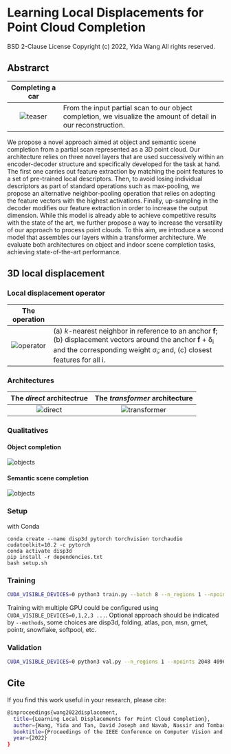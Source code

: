 # Learning Local Displacements for Point Cloud Completion

BSD 2-Clause License Copyright (c) 2022, Yida Wang All rights reserved.

## Abstrarct
| Completing a car |  |
| :-: | :-- |
![teaser](readme_imgs/CVPR_teaser.png#center) | From the input partial scan to our object completion, we visualize the amount of detail in our reconstruction.

We propose a novel approach aimed at object and semantic scene completion from a partial scan represented as a 3D point cloud.
Our architecture relies on three novel layers that are used successively within an encoder-decoder structure and specifically developed for the task at hand.
The first one carries out feature extraction by matching the point features to a set of pre-trained local descriptors.
Then, to avoid losing individual descriptors as part of standard operations such as max-pooling, we propose an alternative neighbor-pooling operation that relies on adopting the feature vectors with the highest activations. Finally, up-sampling in the decoder modifies our feature extraction in order to increase the output dimension.
While this model is already able to achieve competitive results with the state of the art, we further propose a way to increase the versatility of our approach to process point clouds. To this aim, we introduce a second model that assembles our layers within a transformer architecture.
We evaluate both architectures on object and indoor scene completion tasks, achieving state-of-the-art performance.

## 3D local displacement
### Local displacement operator
| The operation |  |
| :-: | :-- |
![operator](readme_imgs/CVPR_graph_conv.png#center) | (a) *k*-nearest neighbor in reference to an anchor **f**; (b) displacement vectors around the anchor **f** + δ<sub>i</sub> and the corresponding weight σ<sub>i</sub>; and, (c) closest features for all i.

### Architectures
| The *direct* architectrue | The *transformer* architecture |
| :-: | :-: |
![direct](readme_imgs/CVPR_direct_architecture.png#center) | ![transformer](readme_imgs/CVPR_transformer_architecture.png#center)

### Qualitatives
#### Object completion
![objects](readme_imgs/CVPR_shapenet.png#center)

#### Semantic scene completion
![objects](readme_imgs/CVPR_scannet.png#center)

### Setup
with Conda
```
conda create --name disp3d pytorch torchvision torchaudio cudatoolkit=10.2 -c pytorch
conda activate disp3d
pip install -r dependencies.txt
bash setup.sh
```

### Training
```bash
CUDA_VISIBLE_DEVICES=0 python3 train.py --batch 8 --n_regions 1 --npoints 2048 4096 --dataset shapenet --savepath exp_shapenet --methods disp3d
```
Training with multiple GPU could be configured using `CUDA_VISIBLE_DEVICES=0,1,2,3 ...`. Optional approach should be indicated by `--methods`, some choices are disp3d, folding, atlas, pcn, msn, grnet, pointr, snowflake, softpool, etc.

### Validation
```bash
CUDA_VISIBLE_DEVICES=0 python3 val.py --n_regions 1 --npoints 2048 4096 --model log/exp_shapenet/network.pth --dataset shapenet --methods disp3d
```

## Cite

If you find this work useful in your research, please cite:

```bash
@inproceedings{wang2022displacement,
  title={Learning Local Displacements for Point Cloud Completion},
  author={Wang, Yida and Tan, David Joseph and Navab, Nassir and Tombari, Federico},
  booktitle={Proceedings of the IEEE Conference on Computer Vision and Pattern Recognition},
  year={2022}
}
```
